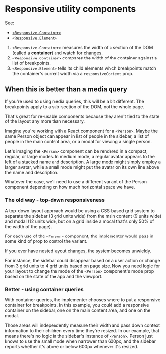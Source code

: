 # Responsive utility components

See:

- [`<Responsive.Container>`](/?path=/story/planets-responsive-moons-container--sandbox)
- [`<Responsive.Element>`](/?path=/story/planets-responsive-moons-element--sandbox)

1. `<Responsive.Container>` measures the width of a section of the DOM (called a **container**) and watch for changes.
2. `<Responsive.Container>` compares the width of the container against a list of breakpoints.
3. `<Responsive.Element>` tells its child elements which breakpoints match the container's current width via a `responsiveContext` prop.

## When this is better than a media query

If you're used to using media queries, this will be a bit different. The breakpoints apply to a sub-section of the DOM, not the whole page.

That's great for re-usable components because they aren't tied to the state of the layout any more than necessary.

Imagine you're working with a React component for a `<Person>`. Maybe the same Person object can appear in list of people in the sidebar, a list of people in the main content area, or a modal for viewing a single person.

Let's imaging the `<Person>` component can be rendered in a compact, regular, or large modes. In medium mode, a regular avatar appears to the left of a stacked name and description. A large mode might simply employ a larger avatar, while a small mode might put the avatar on its own line above the name and description.

Whatever the case, we'll need to use a different variant of the Person component depending on how much horizontal space we have.

### The old way - top-down responsiveness

A top-down layout approach would be using a CSS-based grid system to separate the sidebar (3 grid units wide) from the main content (9 units wide) and modal (12 units wide, but on a grid inside a modal that's only 50% of the width of the page).

For each use of the `<Person>` component, the implementer would pass in some kind of prop to control the variant.

If you ever have nested layout changes, the system becomes unwieldy.

For instance, the sidebar could disappear based on a user action or change from 3 grid units to 4 grid units based on page size. Now you need logic for your layout to change the mode of the `<Person>` component's mode prop based on the state of the app and the viewport.

### Better - using container queries

With container queries, the implementer chooses where to put a responsive container for breakpoints. In this example, you could add a responsive container on the sidebar, one on the main content area, and one on the modal.

Those areas will independently measure their width and pass down context information to their children every time they're resized. In our example, that means there's no logic in the sidebar's instance of `<Person>`. Person just knows to use the small mode when narrower than 600px, and the sidebar reports whether it's above or below 600px whenever it's resized.
